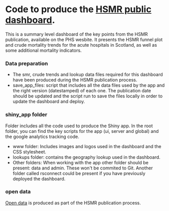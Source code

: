 # Code to produce the [HSMR public dashboard](https://publichealthscotland.scot/publications/hospital-standardised-mortality-ratios/).

This is a summary level dashboard of the key points from the HSMR publication, available on 
the PHS wesbite. It presents the HSMR funnel plot and crude mortality trends for the acute 
hospitals in Scotland, as well as some additional mortality indicators.


### Data preparation

- The smr, crude trends and lookup data files required for this dashboard have been produced 
during the HSMR publication process. 
- save_app_files: script that includes all the data files used by the app and the right version 
(datestamped) of each one. The publication date should be updated and the script run 
to save the files locally in order to update the dashboard and deploy.

### shiny_app folder
Folder includes all the code used to produce the Shiny app. In the root folder, you can find 
the key scripts for the app (ui, server and global) and the google analytics tracking code.

- www folder: Includes images and logos used in the dashboard and the CSS stylesheet.
- lookups folder: contains the geography lookup used in the dashboard.
- Other folders: When working with the app other folder should be present: data and admin. 
These won't be commited to Git. Another folder called rsconnect could be present if you have 
previously deployed the dashboard.

### open data
[Open data](https://www.opendata.nhs.scot/dataset/hospital-standardised-mortality-ratios) is 
produced as part of the HSMR publication process.
